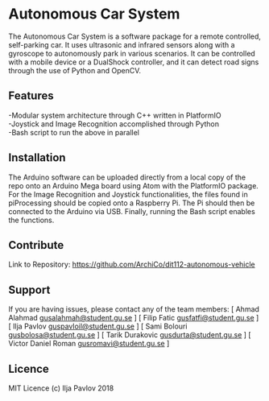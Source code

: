 Autonomous Car System
========
The Autonomous Car System is a software package for a remote controlled, self-parking car. It uses ultrasonic and infrared sensors along with a gyroscope to autonomously park in various scenarios. It can be controlled with a mobile device or a DualShock controller, and it can detect road signs through the use of Python and OpenCV.

Features
--------
-Modular system architecture through C++ written in PlatformIO  
-Joystick and Image Recognition accomplished through Python  
-Bash script to run the above in parallel

Installation
------------
The Arduino software can be uploaded directly from a local copy of the repo onto an Arduino Mega board using Atom with the PlatformIO package.  
For the Image Recognition and Joystick functionalities, the files found in piProcessing should be copied onto a Raspberry Pi. The Pi should then be connected to the Arduino via USB. Finally, running the Bash script enables the functions.

Contribute
----------
Link to Repository:
https://github.com/ArchiCo/dit112-autonomous-vehicle

Support
-------
If you are having issues, please contact any of the team members:
[ Ahmad Alahmad        gusalahmah@student.gu.se ]
[ Filip Fatic          gusfatfi@student.gu.se   ]
[ Ilja Pavlov          guspavloil@student.gu.se ]
[ Sami Bolouri         gusbolosa@student.gu.se  ]
[ Tarik Durakovic      gusdurta@student.gu.se   ]
[ Victor Daniel Roman  gusromavi@student.gu.se  ]

Licence
-------
MIT Licence (c) Ilja Pavlov 2018
